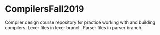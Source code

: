 # CompilersFall2019
Compiler design course repository for practice working with and building compilers.
Lexer files in lexer branch.
Parser files in parser branch.